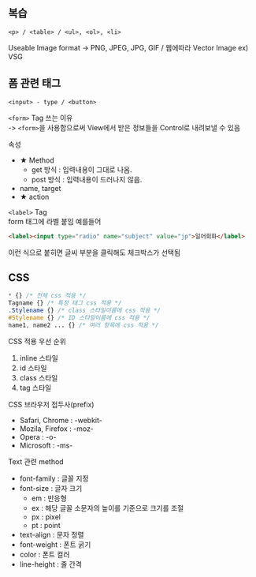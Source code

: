 ## 복습  

    <p> / <table> / <ul>, <ol>, <li>  
Useable Image format
-> PNG, JPEG, JPG, GIF / 웹에따라 Vector Image ex) VSG  

## 폼 관련 태그

    <input> - type / <button>  

`<form>` Tag
쓰는 이유  
-> `<form>`을 사용함으로써 View에서 받은 정보들을 Control로 내려보낼 수 있음  

속성  
- ★ Method  
    - get 방식 : 입력내용이 그대로 나옴.  
    - post 방식 : 입력내용이 드러나지 않음.  
- name, target  
- ★ action  

`<label>` Tag  
form 태그에 라벨 붙임
예를들어
```html
<label><input type="radio" name="subject" value="jp">일어회화</label>
```
이런 식으로 붙히면 글씨 부분을 클릭해도 체크박스가 선택됨

## CSS  
```css
* {} /* 전체 css 적용 */
Tagname {} /* 특정 태그 css 적용 */
.Stylename {} /* class 스타일이름에 css 적용 */
#Stylename {} /* ID 스타일이름에 css 적용 */
name1, name2 ... {} /* 여러 항목에 css 적용 */
```
CSS 적용 우선 순위
1. inline 스타일
2. id 스타일
3. class 스타일
4. tag 스타일  

CSS 브라우저 접두사(prefix)
- Safari, Chrome : -webkit-
- Mozila, Firefox : -moz-
- Opera : -o-
- Microsoft : -ms-  

Text 관련 method  
- font-family : 글꼴 지정
- font-size : 글자 크기
    - em : 반응형
    - ex : 해당 글꼴 소문자의 높이를 기준으로 크기를 조절
    - px : pixel
    - pt : point
- text-align : 문자 정렬
- font-weight : 폰트 굵기
- color : 폰트 컬러
- line-height : 줄 간격  